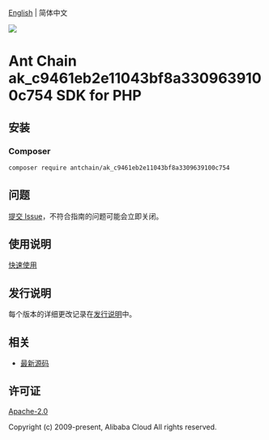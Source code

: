 [English](README.md) | 简体中文

![](https://aliyunsdk-pages.alicdn.com/icons/AlibabaCloud.svg)

# Ant Chain ak_c9461eb2e11043bf8a3309639100c754 SDK for PHP

## 安装

### Composer

```bash
composer require antchain/ak_c9461eb2e11043bf8a3309639100c754
```

## 问题

[提交 Issue](https://github.com/alipay/antchain-openapi-prod-sdk/issues/new)，不符合指南的问题可能会立即关闭。

## 使用说明

[快速使用](https://github.com/alipay/antchain-openapi-prod-sdk)

## 发行说明

每个版本的详细更改记录在[发行说明](./ChangeLog.txt)中。

## 相关

* [最新源码](https://github.com/antchain-openapi-sdk-php)

## 许可证

[Apache-2.0](http://www.apache.org/licenses/LICENSE-2.0)

Copyright (c) 2009-present, Alibaba Cloud All rights reserved.
